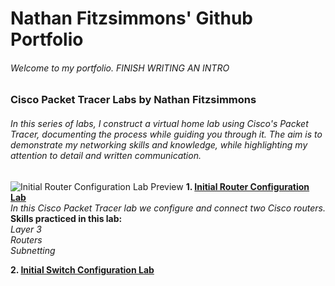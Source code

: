 # Nathan Fitzsimmons' Github Portfolio
###### Welcome to my portfolio. FINISH WRITING AN INTRO
### Cisco Packet Tracer Labs by Nathan Fitzsimmons
######  In this series of labs, I construct a virtual home lab using Cisco's Packet Tracer, documenting the process while guiding you through it. The aim is to demonstrate my networking skills and knowledge, while highlighting my attention to detail and written communication.

![Initial Router Configuration Lab Preview](https://i.imgur.com/MLFp0kR.png "Initial Router Configuration Lab Preview")
**1. [Initial Router Configuration Lab](https://github.com/nathanfitzsimmons2010/nathanfitzsimmons2010.github.io/blob/main/Initial-Router-Configuration-Lab.pdf)**<br>
    *In this Cisco Packet Tracer lab we configure and connect two Cisco routers.<br>*
    **Skills practiced in this lab:<br>**
    *Layer 3<br>*
    *Routers<br>*
    *Subnetting<br>*

**2. [Initial Switch Configuration Lab](www.google.com)**
